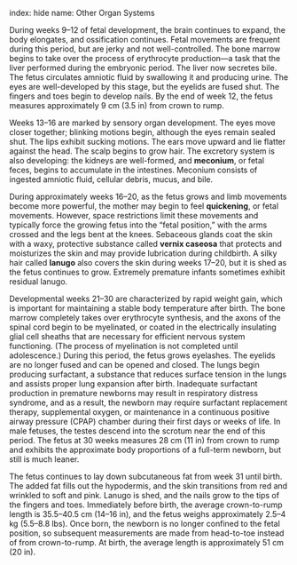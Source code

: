 index: hide
name: Other Organ Systems

During weeks 9–12 of fetal development, the brain continues to expand, the body elongates, and ossification continues. Fetal movements are frequent during this period, but are jerky and not well-controlled. The bone marrow begins to take over the process of erythrocyte production—a task that the liver performed during the embryonic period. The liver now secretes bile. The fetus circulates amniotic fluid by swallowing it and producing urine. The eyes are well-developed by this stage, but the eyelids are fused shut. The fingers and toes begin to develop nails. By the end of week 12, the fetus measures approximately 9 cm (3.5 in) from crown to rump.

Weeks 13–16 are marked by sensory organ development. The eyes move closer together; blinking motions begin, although the eyes remain sealed shut. The lips exhibit sucking motions. The ears move upward and lie flatter against the head. The scalp begins to grow hair. The excretory system is also developing: the kidneys are well-formed, and  **meconium**, or fetal feces, begins to accumulate in the intestines. Meconium consists of ingested amniotic fluid, cellular debris, mucus, and bile.

During approximately weeks 16–20, as the fetus grows and limb movements become more powerful, the mother may begin to feel  **quickening**, or fetal movements. However, space restrictions limit these movements and typically force the growing fetus into the “fetal position,” with the arms crossed and the legs bent at the knees. Sebaceous glands coat the skin with a waxy, protective substance called  **vernix caseosa** that protects and moisturizes the skin and may provide lubrication during childbirth. A silky hair called  **lanugo** also covers the skin during weeks 17–20, but it is shed as the fetus continues to grow. Extremely premature infants sometimes exhibit residual lanugo.

Developmental weeks 21–30 are characterized by rapid weight gain, which is important for maintaining a stable body temperature after birth. The bone marrow completely takes over erythrocyte synthesis, and the axons of the spinal cord begin to be myelinated, or coated in the electrically insulating glial cell sheaths that are necessary for efficient nervous system functioning. (The process of myelination is not completed until adolescence.) During this period, the fetus grows eyelashes. The eyelids are no longer fused and can be opened and closed. The lungs begin producing surfactant, a substance that reduces surface tension in the lungs and assists proper lung expansion after birth. Inadequate surfactant production in premature newborns may result in respiratory distress syndrome, and as a result, the newborn may require surfactant replacement therapy, supplemental oxygen, or maintenance in a continuous positive airway pressure (CPAP) chamber during their first days or weeks of life. In male fetuses, the testes descend into the scrotum near the end of this period. The fetus at 30 weeks measures 28 cm (11 in) from crown to rump and exhibits the approximate body proportions of a full-term newborn, but still is much leaner.

The fetus continues to lay down subcutaneous fat from week 31 until birth. The added fat fills out the hypodermis, and the skin transitions from red and wrinkled to soft and pink. Lanugo is shed, and the nails grow to the tips of the fingers and toes. Immediately before birth, the average crown-to-rump length is 35.5–40.5 cm (14–16 in), and the fetus weighs approximately 2.5–4 kg (5.5–8.8 lbs). Once born, the newborn is no longer confined to the fetal position, so subsequent measurements are made from head-to-toe instead of from crown-to-rump. At birth, the average length is approximately 51 cm (20 in).
